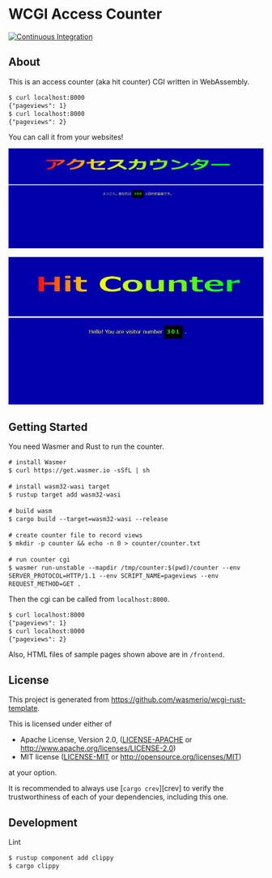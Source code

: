 # WCGI Access Counter

[![Continuous Integration](https://github.com/Syuparn/wcgi-access-counter/actions/workflows/ci.yml/badge.svg)](https://github.com/Syuparn/wcgi-access-counter/actions/workflows/ci.yml)

## About

This is an access counter (aka hit counter) CGI written in WebAssembly.

```console
$ curl localhost:8000
{"pageviews": 1}
$ curl localhost:8000
{"pageviews": 2}
```

You can call it from your websites!

![website screenshot](images/pages_jp.png)

![website screenshot](images/pages_en.png)

## Getting Started

You need Wasmer and Rust to run the counter.

```console
# install Wasmer
$ curl https://get.wasmer.io -sSfL | sh

# install wasm32-wasi target
$ rustup target add wasm32-wasi

# build wasm
$ cargo build --target=wasm32-wasi --release

# create counter file to record views
$ mkdir -p counter && echo -n 0 > counter/counter.txt

# run counter cgi
$ wasmer run-unstable --mapdir /tmp/counter:$(pwd)/counter --env SERVER_PROTOCOL=HTTP/1.1 --env SCRIPT_NAME=pageviews --env REQUEST_METHOD=GET .
```

Then the cgi can be called from `localhost:8000`.

```console
$ curl localhost:8000
{"pageviews": 1}
$ curl localhost:8000
{"pageviews": 2}
```

Also, HTML files of sample pages shown above are in `/frontend`.

## License

This project is generated from https://github.com/wasmerio/wcgi-rust-template.

This is licensed under either of

- Apache License, Version 2.0, ([LICENSE-APACHE](./LICENSE-APACHE.md) or
  <http://www.apache.org/licenses/LICENSE-2.0>)
- MIT license ([LICENSE-MIT](./LICENSE-MIT.md) or
   <http://opensource.org/licenses/MIT>)

at your option.

It is recommended to always use [`cargo crev`][crev] to verify the
trustworthiness of each of your dependencies, including this one.

## Development

Lint

```console
$ rustup component add clippy
$ cargo clippy
```
